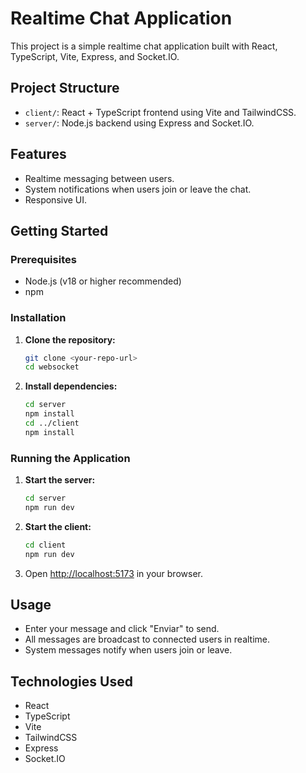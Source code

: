 # Realtime Chat Application

This project is a simple realtime chat application built with React, TypeScript, Vite, Express, and Socket.IO.

## Project Structure

- `client/`: React + TypeScript frontend using Vite and TailwindCSS.
- `server/`: Node.js backend using Express and Socket.IO.

## Features

- Realtime messaging between users.
- System notifications when users join or leave the chat.
- Responsive UI.

## Getting Started

### Prerequisites

- Node.js (v18 or higher recommended)
- npm

### Installation

1. **Clone the repository:**

   ```sh
   git clone <your-repo-url>
   cd websocket
   ```

2. **Install dependencies:**
   ```sh
   cd server
   npm install
   cd ../client
   npm install
   ```

### Running the Application

1. **Start the server:**

   ```sh
   cd server
   npm run dev
   ```

2. **Start the client:**

   ```sh
   cd client
   npm run dev
   ```

3. Open [http://localhost:5173](http://localhost:5173) in your browser.

## Usage

- Enter your message and click "Enviar" to send.
- All messages are broadcast to connected users in realtime.
- System messages notify when users join or leave.

## Technologies Used

- React
- TypeScript
- Vite
- TailwindCSS
- Express
- Socket.IO
